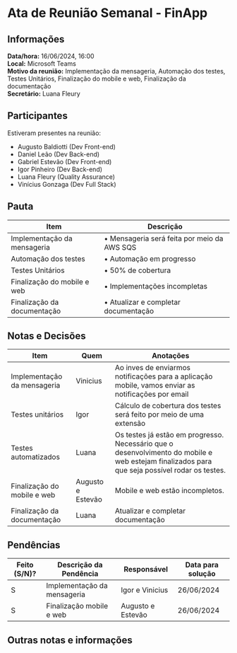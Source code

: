 # Ata de Reunião Semanal - FinApp

## Informações
**Data/hora:** 16/06/2024, 16:00  
**Local:** Microsoft Teams  
**Motivo da reunião:** Implementação da mensageria, Automação dos testes, Testes Unitários, Finalização do mobile e web, Finalização da documentação  
**Secretário:** Luana Fleury

## Participantes
Estiveram presentes na reunião:
- Augusto Baldiotti (Dev Front-end)
- Daniel Leão (Dev Back-end)
- Gabriel Estevão (Dev Front-end)
- Igor Pinheiro (Dev Back-end)
- Luana Fleury (Quality Assurance)
- Vinícius Gonzaga (Dev Full Stack)

## Pauta

Item | Descrição
---- | ----
Implementação da mensageria | • Mensageria será feita por meio da AWS SQS
Automação dos testes | • Automação em progresso
Testes Unitários | • 50% de cobertura
Finalização do mobile e web | • Implementações incompletas
Finalização da documentação | • Atualizar e completar documentação

## Notas e Decisões
Item | Quem | Anotações |
---- | ---- | ---- |
Implementação da mensageria | Vinicius | Ao inves de enviarmos notificações para a aplicação mobile, vamos enviar as notificações por email |
Testes unitários | Igor | Cálculo de cobertura dos testes será feito por meio de uma extensão |
Testes automatizados | Luana | Os testes já estão em progresso. Necessário que o desenvolvimento do mobile e web estejam finalizados para que seja possível rodar os testes. |
Finalização do mobile e web | Augusto e Estevão | Mobile e web estão incompletos. |
Finalização da documentação | Luana |Atualizar e completar documentação

## Pendências
| Feito (S/N)? | Descrição da Pendência | Responsável | Data para solução |
| ---- | ---- | ---- | ---- |
| S | Implementação da mensageria | Igor e Vinicius | 26/06/2024 |
| S | Finalização mobile e web | Augusto e Estevão | 26/06/2024 |

## Outras notas e informações

